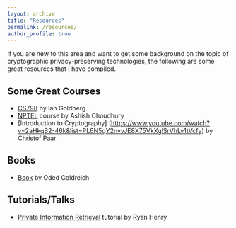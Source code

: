 ```yaml
---
layout: archive
title: "Resources"
permalink: /resources/
author_profile: true
---
```


If you are new to this area and want to get some background on the topic of cryptographic privacy-preserving technologies, the following are some great resources that I have compiled. 

## Some Great Courses

- [CS798](https://crysp.uwaterloo.ca/courses/privcc/s24/schedule.html) by Ian Goldberg
- [NPTEL](https://onlinecourses.nptel.ac.in/noc21_cs91/preview) course by Ashish Choudhury
- [Introduction to Cryptography] (https://www.youtube.com/watch?v=2aHkqB2-46k&list=PL6N5qY2nvvJE8X75VkXglSrVhLv1tVcfy) by Christof Paar


## Books

- [Book](https://www.wisdom.weizmann.ac.il/~oded/foc.html) by Oded Goldreich
  
## Tutorials/Talks
 
- [Private Information Retrieval](https://www.youtube.com/watch?v=XEYwMPwPxNI&t=474s) tutorial by Ryan Henry

